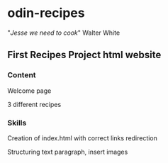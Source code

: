 # odin-recipes

"*Jesse we need to cook*" Walter White

## First Recipes Project html website


### Content 

Welcome page

3 different recipes

### Skills

Creation of index.html with correct links redirection

Structuring text paragraph, insert images